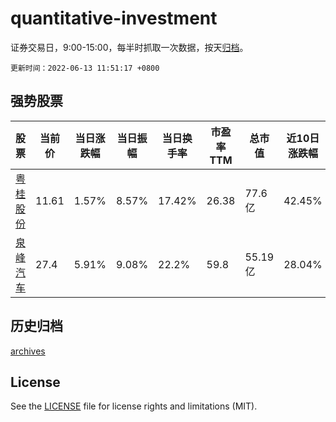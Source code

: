 # quantitative-investment

证券交易日，9:00-15:00，每半时抓取一次数据，按天[归档](archives)。

`更新时间：2022-06-13 11:51:17 +0800`

## 强势股票

|股票|当前价|当日涨跌幅|当日振幅|当日换手率|市盈率TTM|总市值|近10日涨跌幅|
|----|----|----|----|----|----|----|----|
|[粤桂股份](https://xueqiu.com/S/SZ000833)|11.61|1.57%|8.57%|17.42%|26.38|77.6亿|42.45%|
|[泉峰汽车](https://xueqiu.com/S/SH603982)|27.4|5.91%|9.08%|22.2%|59.8|55.19亿|28.04%|

## 历史归档

[archives](archives)

## License

See the [LICENSE](LICENSE) file for license rights and limitations (MIT).
